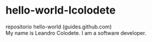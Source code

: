 # hello-world-lcolodete
repositorio hello-world (guides.github.com)  
My name is Leandro Colodete. I am a software developer.
